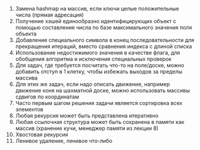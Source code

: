 1. Замена hashmap на массив, если ключи целые положительные числа (прямая адресация)
2. Получение хэшей единообразно идентифицирующих объект 
   с помощью составления числа по базе максимального значения поля объекта 
3. Добавление специального символа в конец последовательности
   для прекращения итераций, вместо сравнения индекса с длиной списка
4. Использование недостижимого значения в качестве флага,
   для обобщения алгоритма и исключения специальных проверок
5. Для задач, где требуется посчитать что-то на поле/доске, можно добавить
   отступ в 1 клетку, чтобы избежать выходов за пределы массива
6. Для этих же задач, если надо описать движение, например движение коня 
   на шахматной доске, можно использовать массивы сдвигов по координатам
7. Часто первым шагом решения задачи является сортировка всех элементов
8. Любая рекурсия может быть представлена итеративно
9. Любая ссылочная структура может быть сохранена в памяти как массив
   (хранение кучи, менеджер памяти из лекции 8)
10. Хвостовая рекурсия
11. Ленивое удаление, ленивое что-либо
